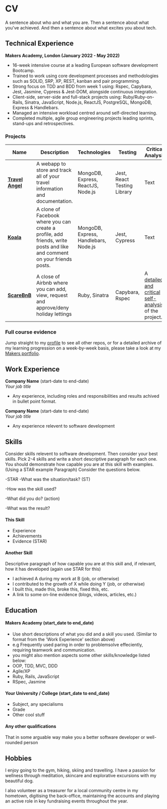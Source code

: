 # CV

A sentence about who and what you are. Then a sentence about what you've achieved. And then a sentence about what excites you about tech.

## Technical Experience

**Makers Academy, London (January 2022 - May 2022)**

* 16-week intensive course at a leading European software development Bootcamp.
* Trained to work using core development processes and methodologies such as SOLID, SRP, XP, REST, kanban and pair programming.
* Strong focus on TDD and BDD from week 1 using: Rspec, Capybara, Jest, Jasmine, Cypress & Jest-DOM, alongside continuous integration.
* Client-side, server-side and full-stack projects using: Ruby/Ruby-on-Rails, Sinatra, JavaScript, Node.js, ReactJS, PostgreSQL, MongoDB, Express & Handlebars.
* Managed an intensive workload centred around self-directed learning.
* Completed multiple, agile group engineering projects leading sprints, stand-ups and retrospectives.

### Projects

| Name                         | Description       | Technologies | Testing | Critical Analysis |        
| ---------------------------- | ----------------- | ----------------- | ---------------------- | ------------|
| **[Travel Angel](https://github.com/adamwoodcock98/travel-angel)**            | A webapp to store and track all of your travel information and documentation. | MongoDB, Express, ReactJS, Node.js | Jest, React Testing Library | Text |
| **[Koala](https://github.com/adamwoodcock98/koala)** | A clone of Facebook where you can create a profile, add friends, write posts and like and comment on your friends posts. | MongoDB, Express, Handlebars, Node.js | Jest, Cypress | Text |
| **[ScareBnB](https://github.com/adamwoodcock98/makersbnb)** | A close of Airbnb where you can add, view, request and approve/deny holiday lettings | Ruby, Sinatra | Capybara, Rspec | A [detailed and critical self-analysis](https://github.com/adamwoodcock98/MakersPortfolio/blob/main/Evidence/ScareBnB%20Review.md#Analysis) of the project. |

### Full course evidence

Jump straight to my [profile](https://github.com/adamwoodcock98) to see all other repos, or for a detailed archive of my learning progression on a week-by-week basis, please take a look at my [Makers portfolio](https://github.com/adamwoodcock98/MakersPortfolio).

## Work Experience

**Company Name** (start-date to end-date)  
_Your job title_

- Any experience, including roles and responsibilities and results achived in bullet point format.

**Company Name** (start-date to end-date)  
_Your job title_

- Any experience relevent to software development

## Skills

Consider skills relevent to software development. Then consider your best skills. Pick 2-4 skills and write a short descriptive paragraph for each one. You should demonstrate how capable you are at this skill with examples.
(Using a STAR example Paragraph) Consider the questions below.

-STAR
-What was the situation/task? (ST)

-How was the skill used?

-What did you do? (action)

-What was the result?


#### This Skill

- Experience
- Achievements
- Evidence (STAR)

#### Another Skill

Descriptive paragraph of how capable you are at this skill and, if relevant, how it has developed (again use STAR for this)

- I achieved A during my work at B (job, or otherwise)
- I contributed to the growth of X while doing Y (job, or otherwise)
- I built this, made this, broke this, fixed this, etc.
- A link to some on-line evidence (blogs, videos, articles, etc.)

## Education

#### Makers Academy (start_date to end_date)
- Use short descriptions of what you did and a skill you used. (Similar to format from the 'Work Experience' section above)
- e.g Frequently used paring in order to problemsolve effeciently, requiring teamwork and communication.
- you might also mention aspects some other skills/knowledge listed below: 
- OOP, TDD, MVC, DDD
- Agile/XP
- Ruby, Rails, JavaScript
- RSpec, Jasmine

#### Your University / College (start_date to end_date)

- Subject, any specialisms
- Grade
- Other cool stuff

#### Any other qualifications

That in some arguable way make you a better software developer or well-rounded person

## Hobbies

I enjoy going to the gym, hiking, skiing and travelling. I have a passion for wellness through meditation, skincare and explorative excursions with my beautiful dog.

I also volunteer as a treasurer for a local community centre in my hometown, digitising the back-office, maintaining the accounts and playing an active role in key fundraising events throughout the year.
